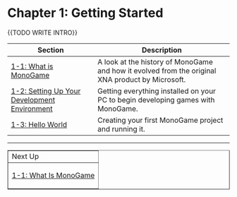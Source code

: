 # Chapter 1: Getting Started

{{TODO WRITE INTRO}}

| Section | Description |
|---|---|
| [1-1: What is MonoGame](./01-01-what-is-monogame.md) | A look at the history of MonoGame and how it evolved from the original XNA product by Microsoft. |
| [1-2: Setting Up Your Development Environment](./01-02-setting-up-your-development-environment.md) | Getting everything installed on your PC to begin developing games with MonoGame. |
| [1-3: Hello World](./01-03-hello-world.md) | Creating your first MonoGame project and running it. |

---

<div align="right"><table border=1><tr><td>Next Up</td></tr><tr><td>

[1-1: What Is MonoGame](./01-01-what-is-monogame.md)  

</td></tr></table></div>
